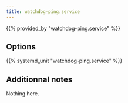 ```yaml
---
title: watchdog-ping.service
---
```


{{% provided_by "watchdog-ping.service" %}}

## Options

{{% systemd_unit "watchdog-ping.service" %}}

## Additionnal notes

Nothing here.